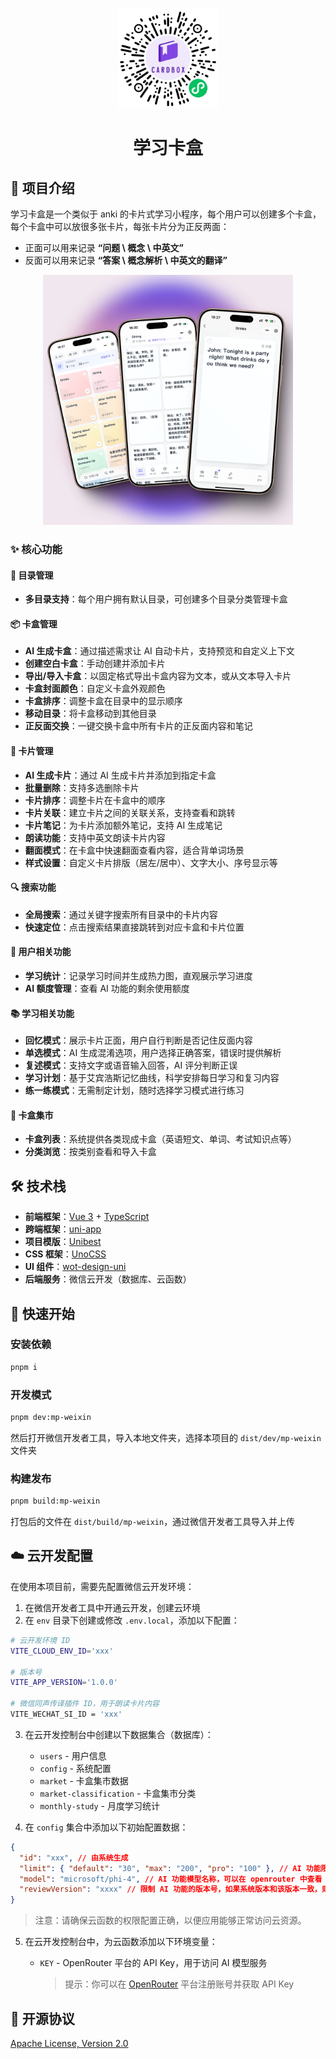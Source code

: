 <p align="center">
  <img width="160" src="./images/miniprogram.png">
</p>

<h1 align="center">学习卡盒</h1>

## 📝 项目介绍

学习卡盒是一个类似于 anki 的卡片式学习小程序，每个用户可以创建多个卡盒，每个卡盒中可以放很多张卡片，每张卡片分为正反两面：

- 正面可以用来记录 **“问题 \ 概念 \ 中英文”**
- 反面可以用来记录 **“答案 \ 概念解析 \ 中英文的翻译”**

<p align="center">
  <img width="400" src="./images/cards.png">
</p>

### ✨ 核心功能

#### 📁 目录管理

- **多目录支持**：每个用户拥有默认目录，可创建多个目录分类管理卡盒

#### 📦 卡盒管理

- **AI 生成卡盒**：通过描述需求让 AI 自动卡片，支持预览和自定义上下文
- **创建空白卡盒**：手动创建并添加卡片
- **导出/导入卡盒**：以固定格式导出卡盒内容为文本，或从文本导入卡片
- **卡盒封面颜色**：自定义卡盒外观颜色
- **卡盒排序**：调整卡盒在目录中的显示顺序
- **移动目录**：将卡盒移动到其他目录
- **正反面交换**：一键交换卡盒中所有卡片的正反面内容和笔记

#### 📝 卡片管理

- **AI 生成卡片**：通过 AI 生成卡片并添加到指定卡盒
- **批量删除**：支持多选删除卡片
- **卡片排序**：调整卡片在卡盒中的顺序
- **卡片关联**：建立卡片之间的关联关系，支持查看和跳转
- **卡片笔记**：为卡片添加额外笔记，支持 AI 生成笔记
- **朗读功能**：支持中英文朗读卡片内容
- **翻面模式**：在卡盒中快速翻面查看内容，适合背单词场景
- **样式设置**：自定义卡片排版（居左/居中）、文字大小、序号显示等

#### 🔍 搜索功能

- **全局搜索**：通过关键字搜索所有目录中的卡片内容
- **快速定位**：点击搜索结果直接跳转到对应卡盒和卡片位置

#### 👤 用户相关功能

- **学习统计**：记录学习时间并生成热力图，直观展示学习进度
- **AI 额度管理**：查看 AI 功能的剩余使用额度

#### 📚 学习相关功能

- **回忆模式**：展示卡片正面，用户自行判断是否记住反面内容
- **单选模式**：AI 生成混淆选项，用户选择正确答案，错误时提供解析
- **复述模式**：支持文字或语音输入回答，AI 评分判断正误
- **学习计划**：基于艾宾浩斯记忆曲线，科学安排每日学习和复习内容
- **练一练模式**：无需制定计划，随时选择学习模式进行练习

#### 🏪 卡盒集市

- **卡盒列表**：系统提供各类现成卡盒（英语短文、单词、考试知识点等）
- **分类浏览**：按类别查看和导入卡盒

## 🛠️ 技术栈

- **前端框架**：[Vue 3](https://v3.vuejs.org/) + [TypeScript](https://www.typescriptlang.org/)
- **跨端框架**：[uni-app](https://uniapp.dcloud.io/)
- **项目模版**：[Unibest](https://www.unibest.tech/)
- **CSS 框架**：[UnoCSS](https://github.com/unocss/unocss)
- **UI 组件**：[wot-design-uni](https://github.com/Moonofweisheng/wot-desig-uni)
- **后端服务**：微信云开发（数据库、云函数）

## 🚀 快速开始

### 安装依赖

```bash
pnpm i
```

### 开发模式

```bash
pnpm dev:mp-weixin
```

然后打开微信开发者工具，导入本地文件夹，选择本项目的 `dist/dev/mp-weixin` 文件夹

### 构建发布

```bash
pnpm build:mp-weixin
```

打包后的文件在 `dist/build/mp-weixin`，通过微信开发者工具导入并上传

## ☁️ 云开发配置

在使用本项目前，需要先配置微信云开发环境：

1. 在微信开发者工具中开通云开发，创建云环境
2. 在 `env` 目录下创建或修改 `.env.local`，添加以下配置：

```bash
# 云开发环境 ID
VITE_CLOUD_ENV_ID='xxx'

# 版本号
VITE_APP_VERSION='1.0.0'

# 微信同声传译插件 ID，用于朗读卡片内容
VITE_WECHAT_SI_ID = 'xxx'
```

3. 在云开发控制台中创建以下数据集合（数据库）：

   - `users` - 用户信息
   - `config` - 系统配置
   - `market` - 卡盒集市数据
   - `market-classification` - 卡盒集市分类
   - `monthly-study` - 月度学习统计

4. 在 `config` 集合中添加以下初始配置数据：

```json
{
  "id": "xxx", // 由系统生成
  "limit": { "default": "30", "max": "200", "pro": "100" }, // AI 功能限制
  "model": "microsoft/phi-4", // AI 功能模型名称，可以在 openrouter 中查看
  "reviewVersion": "xxxx" // 限制 AI 功能的版本号，如果系统版本和该版本一致，则无法使用 AI 功能
}
```

> 注意：请确保云函数的权限配置正确，以便应用能够正常访问云资源。

5. 在云开发控制台中，为云函数添加以下环境变量：

   - `KEY` - OpenRouter 平台的 API Key，用于访问 AI 模型服务
     > 提示：你可以在 [OpenRouter](https://openrouter.ai/) 平台注册账号并获取 API Key

## 📄 开源协议

[Apache License, Version 2.0](https://opensource.org/license/apache-2-0)

